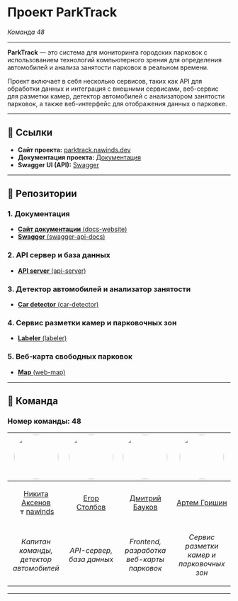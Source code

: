 # Проект ParkTrack

_Команда 48_

---

**ParkTrack** — это система для мониторинга городских парковок с использованием технологий компьютерного зрения для определения автомобилей и анализа занятости парковок в реальном времени.

Проект включает в себя несколько сервисов, таких как API для обработки данных и интеграция с внешними сервисами, веб-сервис для разметки камер, детектор автомобилей с анализатором занятости парковок, а также веб-интерфейс для отображения данных о парковке.

---

## 🚀 Ссылки

- **Сайт проекта:** [parktrack.nawinds.dev](https://parktrack.nawinds.dev)
- **Документация проекта:** [Документация](https://parktrack-docs.nawinds.dev)
- **Swagger UI (API):** [Swagger](https://parktrack-swagger.nawinds.dev)

---

## 📂 Репозитории

### 1. **Документация**
- [**Сайт документации** (docs-website)](https://github.com/your-org/parktrack-api)
- [**Swagger** (swagger-api-docs)](https://github.com/your-org/parktrack-api)

### 2. **API сервер и база данных**
- [**API server** (api-server)](https://github.com/your-org/parktrack-api)

### 3. **Детектор автомобилей и анализатор занятости**
- [**Car detector** (car-detector)](https://github.com/your-org/parktrack-api)

### 4. **Сервис разметки камер и парковочных зон**
- [**Labeler** (labeler)](https://github.com/your-org/parktrack-api)

### 5. **Веб-карта свободных парковок**
- [**Map** (web-map)](https://github.com/your-org/parktrack-api)

---

## 👥 Команда

### **Номер команды:** 48

| <img src="https://avatars.githubusercontent.com/u/73361785?s=96&v=4" width="100" height="100" style="border-radius:50%;">                                                                                                                  | <img src="https://avatars.githubusercontent.com/u/63653997?s=96&v=4" width="100" height="100" style="border-radius:50%;"> | <img src="https://avatars.githubusercontent.com/u/99559238?s=96&v=4" width="100" height="100" style="border-radius:50%;"> | <img src="https://avatars.githubusercontent.com/u/180464854?s=96&v=4" width="100" height="100" style="border-radius:50%;"> |
|--------------------------------------------------------------------------------------------------------------------------------------------------------------------------------------------------------------------------------------------|---------------------------------------------------------------------------------------------------------------------------|---------------------------------------------------------------------------------------------------------------------------|----------------------------------------------------------------------------------------------------------------------------|
| <p align="center">[Никита Аксенов](https://github.com/nawinds)<br /><a href="https://t.me/nawinds"><img src="https://upload.wikimedia.org/wikipedia/commons/8/83/Telegram_2019_Logo.svg" width="18" height="12" alt="Telegram">nawinds</a> | <p align="center">[Егор Столбов](https://github.com/Gogobobo11)                                                           | <p align="center">[Дмитрий Бауков](https://github.com/xrenvtomate)                                                        | <p align="center">[Артем Гришин](https://github.com/Shparkus)                                                              |
| <p align="center">*Капитан команды, детектор автомобилей*</p>                                                                                                                                                                              | <p align="center">*API-сервер, база данных*</p>                                                                           | <p align="center">*Frontend, разработка веб-карты парковок*</p>                                                           | <p align="center">*Сервис разметки камер и парковочных зон*</p>                                                            |

---
